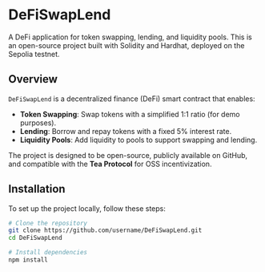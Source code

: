 # DeFiSwapLend

A DeFi application for token swapping, lending, and liquidity pools. This is an open-source project built with Solidity and Hardhat, deployed on the Sepolia testnet.

## Overview

`DeFiSwapLend` is a decentralized finance (DeFi) smart contract that enables:
- **Token Swapping**: Swap tokens with a simplified 1:1 ratio (for demo purposes).
- **Lending**: Borrow and repay tokens with a fixed 5% interest rate.
- **Liquidity Pools**: Add liquidity to pools to support swapping and lending.

The project is designed to be open-source, publicly available on GitHub, and compatible with the **Tea Protocol** for OSS incentivization.

## Installation

To set up the project locally, follow these steps:

```bash
# Clone the repository
git clone https://github.com/username/DeFiSwapLend.git
cd DeFiSwapLend

# Install dependencies
npm install